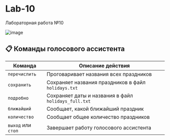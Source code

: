 # Lab-10
Лабораторная работа №10
 

![image](https://github.com/user-attachments/assets/9654c1c5-07f1-4a98-aa18-1937a99cccd2)


## 📋 Команды голосового ассистента

| Команда           | Описание действия                                      |
|-------------------|--------------------------------------------------------|
| `перечислить`     | Проговаривает названия всех праздников                 |
| `сохранить`       | Сохраняет названия праздников в файл `holidays.txt`    |
| `подробно`        | Сохраняет даты и названия в файл `holidays_full.txt`   |
| `ближайший`       | Сообщает, какой ближайший праздник                     |
| `количество`      | Сообщает общее количество праздников                   |
| `выход` или `стоп`| Завершает работу голосового ассистента                |
